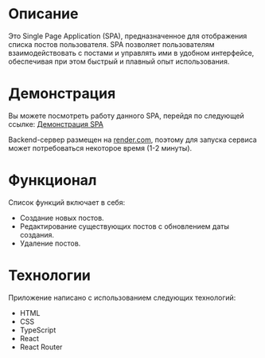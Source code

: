 # Описание

Это Single Page Application (SPA), предназначенное для отображения списка постов пользователя. SPA позволяет пользователям взаимодействовать с постами и управлять ими в удобном интерфейсе, обеспечивая при этом быстрый и плавный опыт использования.

# Демонстрация

Вы можете посмотреть работу данного SPA, перейдя по следующей ссылке: [Демонстрация SPA](https://nikamurs.github.io/posts/)

Backend-сервер размещен на [render.com](https://render.com), поэтому для запуска сервиса может потребоваться некоторое время (1-2 минуты).

# Функционал

Список функций включает в себя:

- Создание новых постов.
- Редактирование существующих постов с обновлением даты создания.
- Удаление постов.

# Технологии

Приложение написано с использованием следующих технологий:

- HTML
- CSS
- TypeScript
- React
- React Router


